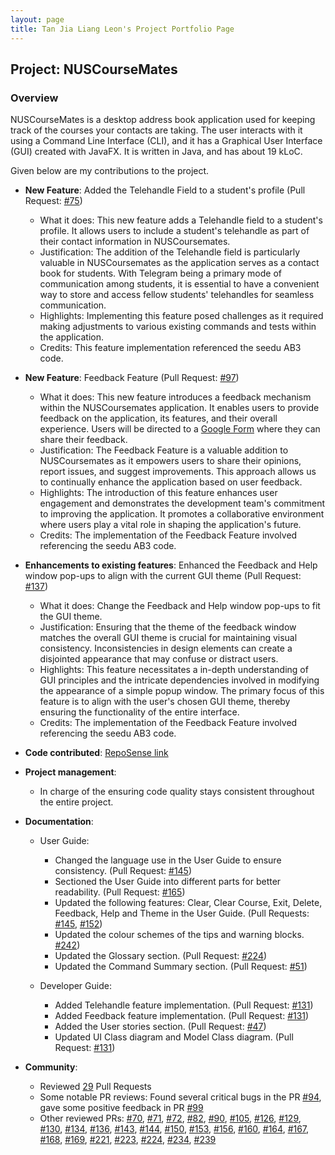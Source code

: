 ```yaml
---
layout: page
title: Tan Jia Liang Leon's Project Portfolio Page
---
```


## Project: NUSCourseMates

### Overview
NUSCourseMates is a desktop address book application used for keeping track of the courses your contacts are taking.
The user interacts with it using a Command Line Interface (CLI), and it has a Graphical User Interface (GUI) created with JavaFX.
It is written in Java, and has about 19 kLoC.

Given below are my contributions to the project.

* **New Feature**: Added the Telehandle Field to a student's profile (Pull Request: [#75](https://github.com/AY2324S1-CS2103T-T17-4/tp/pull/75))
  * What it does: This new feature adds a Telehandle field to a student's profile. It allows users to include a student's telehandle as part of their contact information in NUSCoursemates.
  * Justification: The addition of the Telehandle field is particularly valuable in NUSCoursemates as the application serves as a contact book for students. With Telegram being a primary mode of communication among students, it is essential to have a convenient way to store and access fellow students' telehandles for seamless communication.
  * Highlights:  Implementing this feature posed challenges as it required making adjustments to various existing commands and tests within the application.
  * Credits: This feature implementation referenced the seedu AB3 code.


* **New Feature**: Feedback Feature (Pull Request: [#97](https://github.com/AY2324S1-CS2103T-T17-4/tp/pull/97))
  * What it does: This new feature introduces a feedback mechanism within the NUSCoursemates application. It enables users to provide feedback on the application, its features, and their overall experience. Users will be directed to a [Google Form](https://forms.gle/ymKYKfXse5PoPhvW6) where they can share their feedback.
  * Justification: The Feedback Feature is a valuable addition to NUSCoursemates as it empowers users to share their opinions, report issues, and suggest improvements. This approach allows us to continually enhance the application based on user feedback.
  * Highlights: The introduction of this feature enhances user engagement and demonstrates the development team's commitment to improving the application. It promotes a collaborative environment where users play a vital role in shaping the application's future.
  * Credits: The implementation of the Feedback Feature involved referencing the seedu AB3 code.


* **Enhancements to existing features**: Enhanced the Feedback and Help window pop-ups to align with the current GUI theme (Pull Request: [#137](https://github.com/AY2324S1-CS2103T-T17-4/tp/pull/137))
  * What it does: Change the Feedback and Help window pop-ups to fit the GUI theme.
  * Justification: Ensuring that the theme of the feedback window matches the overall GUI theme is crucial for maintaining visual consistency. Inconsistencies in design elements can create a disjointed appearance that may confuse or distract users.
  * Highlights: This feature necessitates a in-depth understanding of GUI principles and the intricate dependencies involved in modifying the appearance of a simple popup window. The primary focus of this feature is to align with the user's chosen GUI theme, thereby ensuring the functionality of the entire interface.
  * Credits: The implementation of the Feedback Feature involved referencing the seedu AB3 code.


* **Code contributed**: [RepoSense link](https://nus-cs2103-ay2324s1.github.io/tp-dashboard/?search=leontan2&breakdown=true)


* **Project management**:
  * In charge of the ensuring code quality stays consistent throughout the entire project.


* **Documentation**:
  * User Guide:
    * Changed the language use in the User Guide to ensure consistency. (Pull Request: [#145](https://github.com/AY2324S1-CS2103T-T17-4/tp/pull/145))
    * Sectioned the User Guide into different parts for better readability. (Pull Request: [#165](https://github.com/AY2324S1-CS2103T-T17-4/tp/pull/165))
    * Updated the following features: Clear, Clear Course, Exit, Delete, Feedback, Help and Theme in the User Guide. (Pull Requests: [#145](https://github.com/AY2324S1-CS2103T-T17-4/tp/pull/145), [#152](https://github.com/AY2324S1-CS2103T-T17-4/tp/pull/152))
    * Updated the colour schemes of the tips and warning blocks. [#242](https://github.com/AY2324S1-CS2103T-T17-4/tp/pull/242))
    * Updated the Glossary section. (Pull Request: [#224](https://github.com/AY2324S1-CS2103T-T17-4/tp/pull/224))
    * Updated the Command Summary section. (Pull Request: [#51](https://github.com/AY2324S1-CS2103T-T17-4/tp/pull/51))
    
  * Developer Guide:
    * Added Telehandle feature implementation. (Pull Request: [#131](https://github.com/AY2324S1-CS2103T-T17-4/tp/pull/131))
    * Added Feedback feature implementation. (Pull Request: [#131](https://github.com/AY2324S1-CS2103T-T17-4/tp/pull/131))
    * Added the User stories section. (Pull Request: [#47](https://github.com/AY2324S1-CS2103T-T17-4/tp/pull/47))
    * Updated UI Class diagram and Model Class diagram. (Pull Request: [#131](https://github.com/AY2324S1-CS2103T-T17-4/tp/pull/131))


* **Community**:
  * Reviewed [29](https://github.com/AY2324S1-CS2103T-T17-4/tp/pulls?q=is%3Apr+is%3Aclosed+reviewed-by%3Aleontan2) Pull Requests
  * Some notable PR reviews: Found several critical bugs in the PR [#94](https://github.com/AY2324S1-CS2103T-T17-4/tp/pull/94), gave some positive feedback in PR [#99](https://github.com/AY2324S1-CS2103T-T17-4/tp/pull/99) 
  * Other reviewed PRs: [#70](https://github.com/AY2324S1-CS2103T-T17-4/tp/pull/70), [#71](https://github.com/AY2324S1-CS2103T-T17-4/tp/pull/71), [#72](https://github.com/AY2324S1-CS2103T-T17-4/tp/pull/72), [#82](https://github.com/AY2324S1-CS2103T-T17-4/tp/pull/82), [#90](https://github.com/AY2324S1-CS2103T-T17-4/tp/pull/90), [#105](https://github.com/AY2324S1-CS2103T-T17-4/tp/pull/105), [#126](https://github.com/AY2324S1-CS2103T-T17-4/tp/pull/126), [#129](https://github.com/AY2324S1-CS2103T-T17-4/tp/pull/129), [#130](https://github.com/AY2324S1-CS2103T-T17-4/tp/pull/130), [#134](https://github.com/AY2324S1-CS2103T-T17-4/tp/pull/134), [#136](https://github.com/AY2324S1-CS2103T-T17-4/tp/pull/136), [#143](https://github.com/AY2324S1-CS2103T-T17-4/tp/pull/143), [#144](https://github.com/AY2324S1-CS2103T-T17-4/tp/pull/144), [#150](https://github.com/AY2324S1-CS2103T-T17-4/tp/pull/150), [#153](https://github.com/AY2324S1-CS2103T-T17-4/tp/pull/153), [#156](https://github.com/AY2324S1-CS2103T-T17-4/tp/pull/156), [#160](https://github.com/AY2324S1-CS2103T-T17-4/tp/pull/160), [#164](https://github.com/AY2324S1-CS2103T-T17-4/tp/pull/164), [#167](https://github.com/AY2324S1-CS2103T-T17-4/tp/pull/167), [#168](https://github.com/AY2324S1-CS2103T-T17-4/tp/pull/168), [#169](https://github.com/AY2324S1-CS2103T-T17-4/tp/pull/169), [#221](https://github.com/AY2324S1-CS2103T-T17-4/tp/pull/221), [#223](https://github.com/AY2324S1-CS2103T-T17-4/tp/pull/223), [#224](https://github.com/AY2324S1-CS2103T-T17-4/tp/pull/224), [#234](https://github.com/AY2324S1-CS2103T-T17-4/tp/pull/234), [#239](https://github.com/AY2324S1-CS2103T-T17-4/tp/pull/239)
